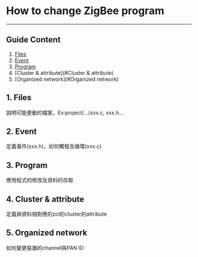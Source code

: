 # How to change ZigBee program  
---  

## Guide Content  

1. [Files](#Files)  
2. [Event](#Event)  
3. [Program](#Program)  
4. [Cluster & attribute](#Cluster & attribute)  
5. [Organized network](#Organized network)  


<a name="Files"></a>
## 1. Files  
說明可能更動的檔案，Ex:project/.../xxx.c, xxx.h...  

<a name="Event"></a>
## 2. Event  
定義事件(xxx.h)，如何觸發及循環(xxx.c)

<a name="Program"></a>
## 3. Program  
應用程式的修改及資料的存取

<a name="Cluster & attribute"></a>
## 4. Cluster & attribute  
定義與資料相對應的zcl的cluster的attribute

<a name="Organized network"></a>
## 5. Organized network   
如何變更裝置的channel與PAN ID

